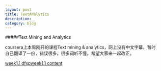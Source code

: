 ```yaml
---
layout: post
title: TextAnalytics
description: 
category: blog
---
```


#####Text Mining and Analytics

coursera上本周刚开的课程Text mining & analytics，网上没有中文字幕，暂时自己翻译了一份，错误很多，很多词听不懂，希望大家来一起改正。

[week1.1 dfxp](https://drive.google.com/file/d/0B0DL9Zesq31ENmV6Q3d4bHB5b3M/view?usp=sharing)[week1.1 content](https://share.coursera.org/wiki/index.php/TextAnalytics:Subtitles:Week1.1:zh)
